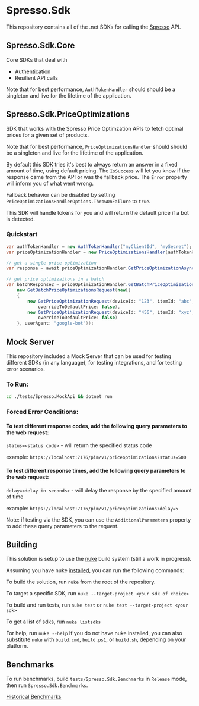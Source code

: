 # Spresso.Sdk

This repository contains all of the .net SDKs for calling the [Spresso](https://www.spresso.com/) API.


## Spresso.Sdk.Core
Core SDKs that deal with
* Authentication
* Resilient API calls

Note that for best performance, `AuthTokenHandler` should should be a singleton and live for the lifetime of the application.

## Spresso.Sdk.PriceOptimizations
SDK that works with the Spresso Price Optimzation APIs to fetch optimal prices for a given set of products.

Note that for best performance, `PriceOptimizationsHandler` should should be a singleton and live for the lifetime of the application.

By default this SDK tries it's best to always return an answer in a fixed amount of time, using default pricing.  The `IsSuccess` will let you know if the response came from the API or was the fallback price.  The `Error` property will inform you of what went wrong.

Fallback behavior can be disabled by setting `PriceOptimizationsHandlerOptions.ThrowOnFailure` to `true`.

This SDK will handle tokens for you and will return the default price if a bot is detected.

### Quickstart
```csharp
var authTokenHandler = new AuthTokenHandler("myClientId", "mySecret");
var priceOptimizationHandler = new PriceOptimizationsHandler(authTokenHandler);

// get a single price optimization
var response = await priceOptimizationHandler.GetPriceOptimizationAsync(new GetPriceOptimizationRequest(deviceId: "device123", itemId: "item42", defaultPrice: 9.99m, userId: "9635345345534ad3", overrideToDefaultPrice: false, userAgent: "Mozilla/5.0 (Windows NT 10.0; Win64; x64) AppleWebKit/537.36 (KHTML, like Gecko) Chrome/109.0.0.0 Safari/537.36"));

// get price optimizaitons in a batch
var batchResponse2 = priceOptimizationHandler.GetBatchPriceOptimizationsAsync(
    new GetBatchPriceOptimizationsRequest(new[]
    {
        new GetPriceOptimizationRequest(deviceId: "123", itemId: "abc", defaultPrice: 19.99m, userId: "u42",
            overrideToDefaultPrice: false),
        new GetPriceOptimizationRequest(deviceId: "456", itemId: "xyz", defaultPrice: 11.99m, userId: "u42",
            overrideToDefaultPrice: false)
    }, userAgent: "google-bot"));

```
## Mock Server
This repository included a Mock Server that can be used for testing different SDKs (in any language), for testing integrations, and for testing error scenarios.

### To Run:
``` bash
cd ./tests/Spresso.MockApi && dotnet run
```

### Forced Error Conditions:
#### To test different response codes, add the following query parameters to the web request:
`status=<status code>` - will return the specified status code

example: `https://localhost:7176/pim/v1/priceoptimizations?status=500`

#### To test different response times, add the following query parameters to the web request:
`delay=<delay in seconds>` - will delay the response by the specified amount of time

example: `https://localhost:7176/pim/v1/priceoptimizations?delay=5`

Note: if testing via the SDK, you can use the `AdditionalParameters` property to add these query parameters to the request.

## Building
This solution is setup to use the [nuke](https://nuke.build/) build system (still a work in progress).

Assuming you have nuke [installed](https://nuke.build/docs/getting-started/installation/), you can run the following commands:


To build the solution, run `nuke` from the root of the repository.

To target a specific SDK, run `nuke --target-project <your sdk of choice>`

To build and run tests, run `nuke test` or `nuke test --target-project <your sdk>`

To get a list of sdks, run `nuke listsdks`

For help, run `nuke --help`
If you do not have nuke installed, you can also substitute `nuke` with `build.cmd`, `build.ps1`, or `build.sh`, depending on your platform.

## Benchmarks
To run benchmarks, build `tests/Spresso.Sdk.Benchmarks` in `Release` mode, then run `Spresso.Sdk.Benchmarks`.

[Historical Benchmarks](/tests/Spresso.Sdk.Benchmarks/History)
					   